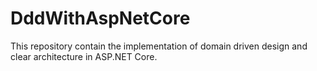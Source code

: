 # DddWithAspNetCore
This repository contain the implementation of domain driven design and clear architecture in ASP.NET Core.
